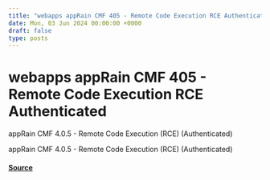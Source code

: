 ```yaml
---
title: "webapps appRain CMF 405 - Remote Code Execution RCE Authenticated"
date: Mon, 03 Jun 2024 00:00:00 +0000
draft: false
type: posts
---
```

# webapps appRain CMF 405 - Remote Code Execution RCE Authenticated





appRain CMF 4.0.5 - Remote Code Execution (RCE) (Authenticated)

appRain CMF 4.0.5 - Remote Code Execution (RCE) (Authenticated)

#### [Source](https://www.exploit-db.com/exploits/52041)

